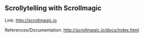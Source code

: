 ## Scrollytelling with Scrollmagic
Link:
http://scrollmagic.io

References/Documentation:
http://scrollmagic.io/docs/index.html
